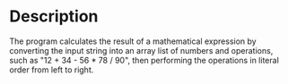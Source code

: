 # Description
The program calculates the result of a mathematical expression by
converting the input string into an array list of numbers and operations,
such as "12 + 34 - 56 * 78 / 90", then performing the operations in
literal order from left to right.
